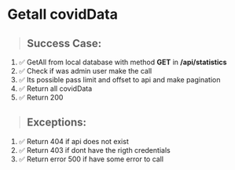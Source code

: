 # Getall covidData

> ## Success Case:
1. ✅ GetAll from local database with method **GET** in **/api/statistics**
1. ✅ Check if was admin user make the call
1. ✅ Its possible pass limit and offset to api and make pagination
1. ✅ Return all covidData
1. ✅ Return 200

> ## Exceptions:
1. ✅ Return 404 if api does not exist
1. ✅ Return 403 if dont have the rigth credentials
1. ✅ Return error 500 if have some error to call